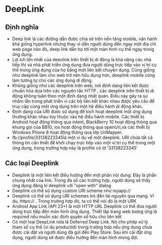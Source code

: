 # DeepLink
## Định nghĩa
- Deep link là các đường dẫn được chia sẻ trên nền tảng mobile, vận hành khá giống hyperlink nhưng thay vì dẫn người dùng đến ngay một địa chỉ web page nào đó, deep link dẫn họ tới một màn hình cụ thể ngay trong ứng dụng.
- Lợi ích lớn nhất của deeolink trên thiết bị di động là khả năng các nhà tiếp thị và nhà phát triển ứng dụng đưa người dùng trực tiếp vào vị trí cụ thể trong ứng dụng của họ bằng một liên kết chuyên dụng. Cũng giống như deeplink làm cho web trở nên hữu dụng hơn, deeplink mobile cũng làm tương tự cho các ứng dụng di động.
- Không giống như các deeplink trên web, nơi định dạng liên kết được chuẩn hóa dựa trên các nguyên tắc HTTP , các deeplink trên thiết bị di động không tuân theo một định dạng nhất quán. Điều này gây ra sự nhầm lẫn trong phát triển vì các bộ liên kết khác nhau được yêu cầu để truy cập cùng một ứng dụng trên một hệ điều hành di động khác.
- Định dạng của URI được sử dụng để kích hoạt deeplink một ứng dụng thường khác nhau tùy thuộc vào hệ điều hành mobile. Các thiết bị Android hoạt động thông qua intent, BlackBerry 10 hoạt động thông qua khung gọi của BB10, ios hoạt động thông qua openUrl,và các thiết bị Windows Phone 8 hoạt động thông qua lớp UriMapper.
- fb://profile/33138223345là một ví dụ về một deeplink. URI chứa tất cả thông tin cần thiết để khởi chạy trực tiếp vào một vị trí cụ thể trong một ứng dụng, trong trường hợp này là profile có id '33138223345'
## Các loại Deeplink
- Deeplink là một liên kết điều hướng đến một phần nội dung. Đây là phần chung nhất của link. Trong đa số các trường hợp, người dùng sẽ thấy ứng dụng đăng kí deeplink với "open with" dialog
- Deeplink có thể sử dụng custom URI scheme như myapp://
- Deeplink có thể sử dụng URI schemes trỏ đến tài nguyên qua mạng. Ví dụ, https:// . Trong trường hợp đó, ta có thể nói đó là một URK
- Android App Link (API 23+) là một HTTP URL Deeplink có thể đưa người dùng trực tiếp đến màn hình ứng dụng. Thiết lập trang web tương ứng là required nếu muốn xác định quyền sở hữu cho liên kết
- Có một loại DeepLink nữa là Deferred Deep Link. Nó cho phép xử lý tham số cụ thể (ví dụ productId) trong trường hợp nếu ứng dụng chưa được cài đặt và người dùng đã gửi đến Play Store. Sau khi cài đặt ứng dụng, người dùng sẽ được điều hướng đến màn hình mong đợi. 
